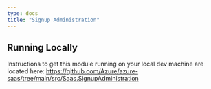 ```yaml
---
type: docs
title: "Signup Administration"
---
```



## Running Locally

Instructions to get this module running on your local dev machine are located here:
https://github.com/Azure/azure-saas/tree/main/src/Saas.SignupAdministration